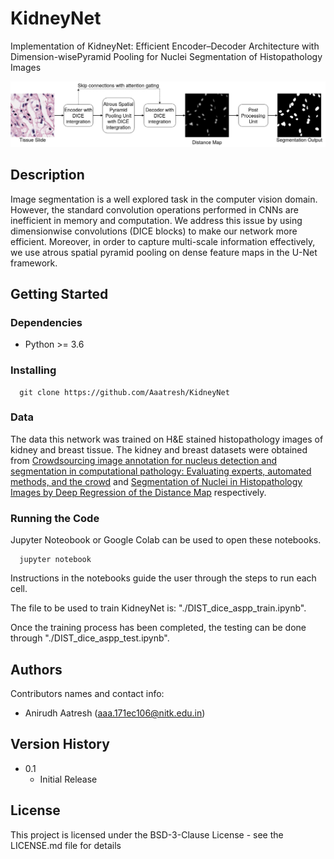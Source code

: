 # KidneyNet
Implementation of KidneyNet: Efficient Encoder–Decoder Architecture with Dimension-wisePyramid Pooling for Nuclei Segmentation of Histopathology Images 

![](./diagrams/encoder_aspp_decoder.png)

## Description
Image segmentation is a well explored task in the computer vision domain. However, the standard convolution operations performed in CNNs are inefficient in memory and computation. We address this issue by using dimensionwise convolutions (DICE blocks) to make our network more efficient. Moreover, in order to capture multi-scale information effectively, we use atrous spatial pyramid pooling on dense feature maps in the U-Net framework. 

## Getting Started

### Dependencies
* Python >= 3.6



### Installing
```
  git clone https://github.com/Aaatresh/KidneyNet
```

### Data
The data this network was trained on H&E stained histopathology images of kidney and breast tissue. The kidney and breast datasets were obtained from [Crowdsourcing image
annotation for nucleus detection and segmentation in computational pathology: Evaluating experts, automated methods, and
the crowd][1] and [Segmentation of Nuclei in Histopathology Images by Deep Regression of the Distance Map][2] respectively.

### Running the Code
Jupyter Noteobook or Google Colab can be used to open these notebooks.
```
  jupyter notebook
```
Instructions in the notebooks guide the user through the steps to run each cell.

The file to be used to train KidneyNet is: "./DIST_dice_aspp_train.ipynb". 

Once the training process has been completed, the testing can be done through "./DIST_dice_aspp_test.ipynb".



## Authors

Contributors names and contact info:
* Anirudh Aatresh (aaa.171ec106@nitk.edu.in)

## Version History

* 0.1
    * Initial Release

## License

This project is licensed under the BSD-3-Clause License - see the LICENSE.md file for details


[1]: <https://www.researchgate.net/publication/266968190_CROWDSOURCING_IMAGE_ANNOTATION_FOR_NUCLEUS_DETECTION_AND_SEGMENTATION_IN_COMPUTATIONAL_PATHOLOGY_EVALUATING_EXPERTS_AUTOMATED_METHODS_AND_THE_CROWD>
[2]: <https://ieeexplore.ieee.org/document/8438559>

